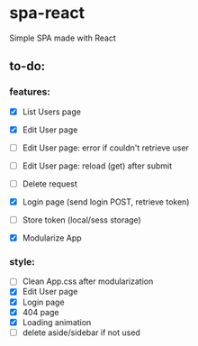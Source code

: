 # spa-react
Simple SPA made with React


## to-do:

### features:
- [x] List Users page

- [x] Edit User page
- [ ] Edit User page: error if couldn't retrieve user
- [ ] Edit User page: reload (get) after submit

- [ ] Delete request
- [x] Login page (send login POST, retrieve token)
- [ ] Store token (local/sess storage)
- [x] Modularize App

### style:
- [ ] Clean App.css after modularization
- [x] Edit User page
- [x] Login page
- [x] 404 page
- [x] Loading animation
- [ ] delete aside/sidebar if not used